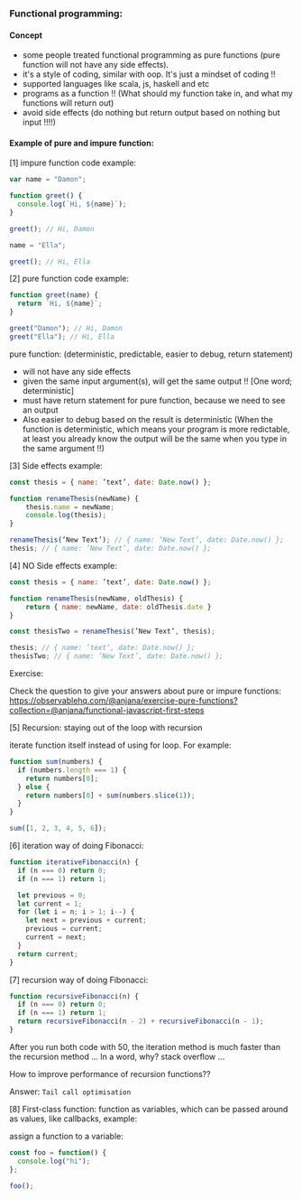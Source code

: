 ### Functional programming:

#### Concept

- some people treated functional programming as pure functions (pure function will not have any side effects).
- it's a style of coding, similar with oop. It's just a mindset of coding !!
- supported languages like scala, js, haskell and etc
- programs as a function !! (What should my function take in, and what my functions will return out)
- avoid side effects (do nothing but return output based on nothing but input !!!!)

#### Example of pure and impure function:

[1] impure function code example:

```js
var name = "Damon";

function greet() {
  console.log(`Hi, ${name}`);
}

greet(); // Hi, Damon

name = "Ella";

greet(); // Hi, Ella
```

[2] pure function code example:

```js
function greet(name) {
  return `Hi, ${name}`;
}

greet("Damon"); // Hi, Damon
greet("Ella"); // Hi, Ella
```

pure function: (deterministic, predictable, easier to debug, return statement)

- will not have any side effects
- given the same input argument(s), will get the same output !! [One word; deterministic]
- must have return statement for pure function, because we need to see an output
- Also easier to debug based on the result is deterministic (When the function is deterministic, which means your program is more
  redictable, at least you already know the output will be the same when you type in the same argument !!)

[3] Side effects example:

```js
const thesis = { name: ’text’, date: Date.now() };

function renameThesis(newName) {
	thesis.name = newName;
	console.log(thesis);
}

renameThesis(’New Text’); // { name: ’New Text’, date: Date.now() };
thesis; // { name: ’New Text’, date: Date.now() };
```

[4] NO Side effects example:

```js
const thesis = { name: ’text’, date: Date.now() };

function renameThesis(newName, oldThesis) {
	return { name: newName, date: oldThesis.date }
}

const thesisTwo = renameThesis(’New Text’, thesis);

thesis; // { name: ’text’, date: Date.now() };
thesisTwo; // { name: ’New Text’, date: Date.now() };
```

Exercise:

Check the question to give your answers about pure or impure functions: https://observablehq.com/@anjana/exercise-pure-functions?collection=@anjana/functional-javascript-first-steps

[5] Recursion: staying out of the loop with recursion

iterate function itself instead of using for loop. For example:

```js
function sum(numbers) {
  if (numbers.length === 1) {
    return numbers[0];
  } else {
    return numbers[0] + sum(numbers.slice(1));
  }
}

sum([1, 2, 3, 4, 5, 6]);
```

[6] iteration way of doing Fibonacci:

```js
function iterativeFibonacci(n) {
  if (n === 0) return 0;
  if (n === 1) return 1;

  let previous = 0;
  let current = 1;
  for (let i = n; i > 1; i--) {
    let next = previous + current;
    previous = current;
    current = next;
  }
  return current;
}
```

[7] recursion way of doing Fibonacci:

```js
function recursiveFibonacci(n) {
  if (n === 0) return 0;
  if (n === 1) return 1;
  return recursiveFibonacci(n - 2) + recursiveFibonacci(n - 1);
}
```

After you run both code with 50, the iteration method is much faster than the recursion method … In a word, why? stack overflow ...

How to improve performance of recursion functions??

Answer: `Tail call optimisation`

[8] First-class function: function as variables, which can be passed around as values, like callbacks, example:

assign a function to a variable:

```js
const foo = function() {
  console.log("hi");
};

foo();
```
